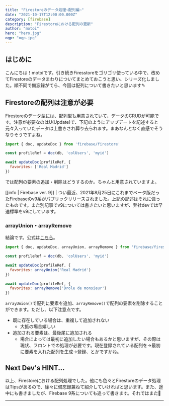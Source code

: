 ```yaml
---
title: "Firestoreのデータ処理~配列編~"
date: "2021-10-17T12:00:00.000Z"
category: [firebase]
description: "Firestoreにおける配列の更新"
author: "motoi"
hero: "hero.jpg"
ogp: "ogp.jpg"
---
```


## はじめに
こんにちは！motoiです。引き続きFiresstoreをゴリゴリ使っている中で、改めてFirestoreのデータまわりについてまとめておこうと思い、シリーズ化しました。順不同で備忘録がてら、今回は配列について書きたいと思います✎
## Firestoreの配列は注意が必要
Firestoreのデータ型には、配列型も用意されていて、データのCRUDが可能です。注意が必要なのはU(Update)で、下記のようにアップデートを記述すると元々入っていたデータは上書きされ葬り去られます。まあなんとなく直感でそうなりそうですよね。

```js:title=index.js
import { doc, updateDoc } from 'firebase/firestore'

const profileRef = doc(db, 'colUsers', 'myid')

await updateDoc(profileRef, {
  favorites: ['Real Madrid']
})
```

では配列の要素の追加・削除はどうするのか。ちゃんと用意されていますよ。

[[info | Firebase ver. 9]]
| つい最近、2021年8月25日にこれまでベータ版だったFirebaseのv9系がパブリックリリースされました。上記の記述はそれに倣ったものです。また別記事でv9については書きたいと思いますが、弊社devでは早速標準をv9にしています。

### arrayUnion・arrayRemove
結論です。公式は[こちら](https://firebase.google.com/docs/firestore/manage-data/add-data#update_elements_in_an_array)。

```js:title=index.js
import { doc, updateDoc, arrayUnion, arrayRemove } from 'firebase/firestore'

const profileRef = doc(db, 'colUsers', 'myid')

await updateDoc(profileRef, {
  favorites: arrayUnion('Real Madrid')
})

await updateDoc(profileRef, {
  favorites: arrayRemove('Drole de monsieur')
})
```

`arrayUnion()`で配列に要素を追加、`arrayRemove()`で配列の要素を削除することができます。ただし、以下注意点です。
- 既に存在している場合は、重複して追加されない
  - 大抵の場合嬉しい
- 追加される要素は、最後尾に追加される
  - 場合によっては最初に追加したい場合もあるかと思いますが、その際は現状、フロントでの処理が必要です。現在登録されている配列を→最初に要素を入れた配列を生成→登録、とかですかね。

## Next Dev's HINT...
以上、Firestoreにおける配列処理でした。他にも色々とFirestoreのデータ処理はTipsがあるので、徐々に備忘録兼ねて紹介していければと思います。また、途中にも書きましたが、Firebase 9系についても追って書きます。それではまた👋

---
